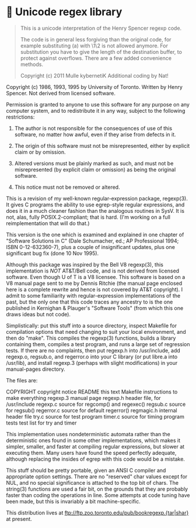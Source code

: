 # 📣 Unicode regex library

> This is a unicode interpretation of the Henry Spencer regexp
> code.  
>
> The code is in general less forgiving than the original code, for
> example substituting (a) with \1\2 is not allowed anymore. For 
> substitution you have to give the length of the destination buffer,
> to protect against overflows. There are a few added convenience
> methods.
>
> Copyright (c) 2011 Mulle kybernetiK
> Additional coding by Nat!



Copyright (c) 1986, 1993, 1995 by University of Toronto.
Written by Henry Spencer.  Not derived from licensed software.

Permission is granted to anyone to use this software for any
purpose on any computer system, and to redistribute it in any way,
subject to the following restrictions:

1. The author is not responsible for the consequences of use of
this software, no matter how awful, even if they arise
from defects in it.

2. The origin of this software must not be misrepresented, either
by explicit claim or by omission.

3. Altered versions must be plainly marked as such, and must not
be misrepresented (by explicit claim or omission) as being
the original software.

4. This notice must not be removed or altered.


This is a revision of my well-known regular-expression package, regexp(3).
It gives C programs the ability to use egrep-style regular expressions, and
does it in a much cleaner fashion than the analogous routines in SysV.
It is not, alas, fully POSIX.2-compliant; that is hard.  (I'm working on
a full reimplementation that will do that.)

This version is the one which is examined and explained in one chapter of
"Software Solutions in C" (Dale Schumacher, ed.; AP Professional 1994;
ISBN 0-12-632360-7), plus a couple of insignificant updates, plus one
significant bug fix (done 10 Nov 1995).

Although this package was inspired by the Bell V8 regexp(3), this
implementation is *NOT* AT&T/Bell code, and is not derived from licensed
software.  Even though U of T is a V8 licensee.  This software is based on
a V8 manual page sent to me by Dennis Ritchie (the manual page enclosed
here is a complete rewrite and hence is not covered by AT&T copyright).
I admit to some familiarity with regular-expression implementations of
the past, but the only one that this code traces any ancestry to is the
one published in Kernighan & Plauger's "Software Tools" (from which
this one draws ideas but not code).

Simplistically:  put this stuff into a source directory, inspect Makefile
for compilation options that need changing to suit your local environment,
and then do "make".  This compiles the regexp(3) functions, builds a
library containing them, compiles a test program, and runs a large set of
regression tests.  If there are no complaints, then put regexp.h into
/usr/include, add regexp.o, regsub.o, and regerror.o into your C library
(or put libre.a into /usr/lib), and install regexp.3 (perhaps with slight
modifications) in your manual-pages directory. 

The files are:

COPYRIGHT	copyright notice
README		this text
Makefile	instructions to make everything
regexp.3	manual page
regexp.h	header file, for /usr/include
regexp.c	source for regcomp() and regexec()
regsub.c	source for regsub()
regerror.c	source for default regerror()
regmagic.h	internal header file
try.c		source for test program
timer.c		source for timing program
tests		test list for try and timer

This implementation uses nondeterministic automata rather than the
deterministic ones found in some other implementations, which makes it
simpler, smaller, and faster at compiling regular expressions, but slower
at executing them.  Many users have found the speed perfectly adequate,
although replacing the insides of egrep with this code would be a mistake.

This stuff should be pretty portable, given an ANSI C compiler and
appropriate option settings.  There are no "reserved" char values except for
NUL, and no special significance is attached to the top bit of chars.
The string(3) functions are used a fair bit, on the grounds that they are
probably faster than coding the operations in line.  Some attempts at code
tuning have been made, but this is invariably a bit machine-specific.

This distribution lives at ftp://ftp.zoo.toronto.edu/pub/bookregexp.{tar|shar}
at present.
